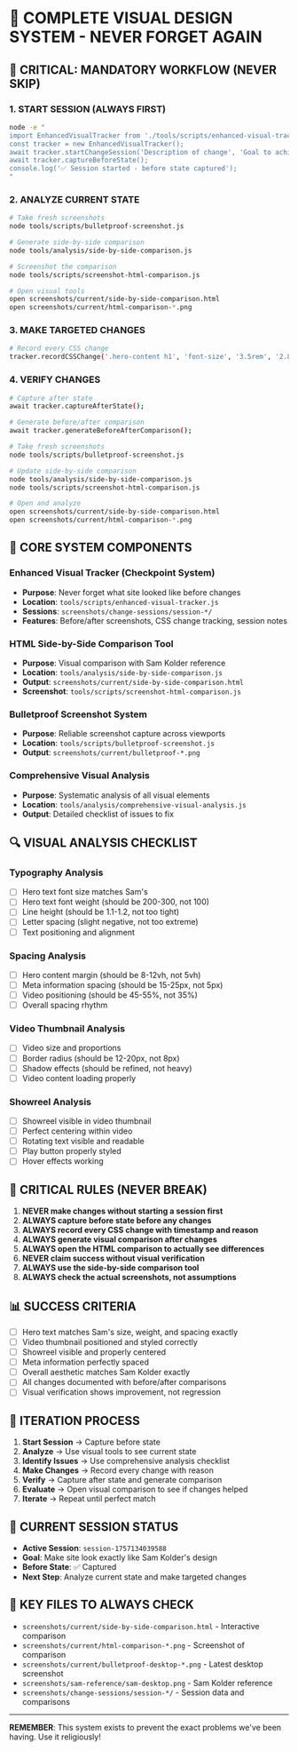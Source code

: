 # 🎯 COMPLETE VISUAL DESIGN SYSTEM - NEVER FORGET AGAIN

## 🚨 CRITICAL: MANDATORY WORKFLOW (NEVER SKIP)

### 1. START SESSION (ALWAYS FIRST)
```bash
node -e "
import EnhancedVisualTracker from './tools/scripts/enhanced-visual-tracker.js';
const tracker = new EnhancedVisualTracker();
await tracker.startChangeSession('Description of change', 'Goal to achieve');
await tracker.captureBeforeState();
console.log('✅ Session started - before state captured');
"
```

### 2. ANALYZE CURRENT STATE
```bash
# Take fresh screenshots
node tools/scripts/bulletproof-screenshot.js

# Generate side-by-side comparison
node tools/analysis/side-by-side-comparison.js

# Screenshot the comparison
node tools/scripts/screenshot-html-comparison.js

# Open visual tools
open screenshots/current/side-by-side-comparison.html
open screenshots/current/html-comparison-*.png
```

### 3. MAKE TARGETED CHANGES
```bash
# Record every CSS change
tracker.recordCSSChange('.hero-content h1', 'font-size', '3.5rem', '2.8rem', 'Making text smaller to match Sam Kolder');
```

### 4. VERIFY CHANGES
```bash
# Capture after state
await tracker.captureAfterState();

# Generate before/after comparison
await tracker.generateBeforeAfterComparison();

# Take fresh screenshots
node tools/scripts/bulletproof-screenshot.js

# Update side-by-side comparison
node tools/analysis/side-by-side-comparison.js
node tools/scripts/screenshot-html-comparison.js

# Open and analyze
open screenshots/current/side-by-side-comparison.html
open screenshots/current/html-comparison-*.png
```

## 🎯 CORE SYSTEM COMPONENTS

### Enhanced Visual Tracker (Checkpoint System)
- **Purpose**: Never forget what site looked like before changes
- **Location**: `tools/scripts/enhanced-visual-tracker.js`
- **Sessions**: `screenshots/change-sessions/session-*/`
- **Features**: Before/after screenshots, CSS change tracking, session notes

### HTML Side-by-Side Comparison Tool
- **Purpose**: Visual comparison with Sam Kolder reference
- **Location**: `tools/analysis/side-by-side-comparison.js`
- **Output**: `screenshots/current/side-by-side-comparison.html`
- **Screenshot**: `tools/scripts/screenshot-html-comparison.js`

### Bulletproof Screenshot System
- **Purpose**: Reliable screenshot capture across viewports
- **Location**: `tools/scripts/bulletproof-screenshot.js`
- **Output**: `screenshots/current/bulletproof-*.png`

### Comprehensive Visual Analysis
- **Purpose**: Systematic analysis of all visual elements
- **Location**: `tools/analysis/comprehensive-visual-analysis.js`
- **Output**: Detailed checklist of issues to fix

## 🔍 VISUAL ANALYSIS CHECKLIST

### Typography Analysis
- [ ] Hero text font size matches Sam's
- [ ] Hero text font weight (should be 200-300, not 100)
- [ ] Line height (should be 1.1-1.2, not too tight)
- [ ] Letter spacing (slight negative, not too extreme)
- [ ] Text positioning and alignment

### Spacing Analysis
- [ ] Hero content margin (should be 8-12vh, not 5vh)
- [ ] Meta information spacing (should be 15-25px, not 5px)
- [ ] Video positioning (should be 45-55%, not 35%)
- [ ] Overall spacing rhythm

### Video Thumbnail Analysis
- [ ] Video size and proportions
- [ ] Border radius (should be 12-20px, not 8px)
- [ ] Shadow effects (should be refined, not heavy)
- [ ] Video content loading properly

### Showreel Analysis
- [ ] Showreel visible in video thumbnail
- [ ] Perfect centering within video
- [ ] Rotating text visible and readable
- [ ] Play button properly styled
- [ ] Hover effects working

## 🚨 CRITICAL RULES (NEVER BREAK)

1. **NEVER make changes without starting a session first**
2. **ALWAYS capture before state before any changes**
3. **ALWAYS record every CSS change with timestamp and reason**
4. **ALWAYS generate visual comparison after changes**
5. **ALWAYS open the HTML comparison to actually see differences**
6. **NEVER claim success without visual verification**
7. **ALWAYS use the side-by-side comparison tool**
8. **ALWAYS check the actual screenshots, not assumptions**

## 📊 SUCCESS CRITERIA

- [ ] Hero text matches Sam's size, weight, and spacing exactly
- [ ] Video thumbnail positioned and styled correctly
- [ ] Showreel visible and properly centered
- [ ] Meta information perfectly spaced
- [ ] Overall aesthetic matches Sam Kolder exactly
- [ ] All changes documented with before/after comparisons
- [ ] Visual verification shows improvement, not regression

## 🔄 ITERATION PROCESS

1. **Start Session** → Capture before state
2. **Analyze** → Use visual tools to see current state
3. **Identify Issues** → Use comprehensive analysis checklist
4. **Make Changes** → Record every change with reason
5. **Verify** → Capture after state and generate comparison
6. **Evaluate** → Open visual comparison to see if changes helped
7. **Iterate** → Repeat until perfect match

## 🎯 CURRENT SESSION STATUS

- **Active Session**: `session-1757134039588`
- **Goal**: Make site look exactly like Sam Kolder's design
- **Before State**: ✅ Captured
- **Next Step**: Analyze current state and make targeted changes

## 📁 KEY FILES TO ALWAYS CHECK

- `screenshots/current/side-by-side-comparison.html` - Interactive comparison
- `screenshots/current/html-comparison-*.png` - Screenshot of comparison
- `screenshots/current/bulletproof-desktop-*.png` - Latest desktop screenshot
- `screenshots/sam-reference/sam-desktop.png` - Sam Kolder reference
- `screenshots/change-sessions/session-*/` - Session data and comparisons

---

**REMEMBER**: This system exists to prevent the exact problems we've been having. Use it religiously!
